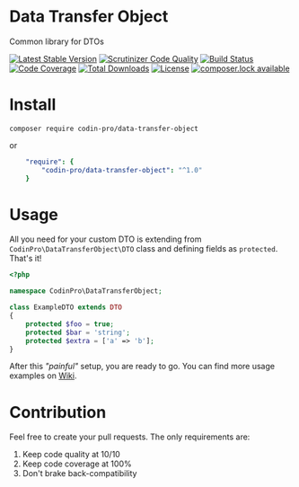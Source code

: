 Data Transfer Object
====================
Common library for DTOs

[![Latest Stable Version](https://poser.pugx.org/codin-pro/data-transfer-object/version)](https://packagist.org/packages/codin-pro/data-transfer-object)
[![Scrutinizer Code Quality](https://scrutinizer-ci.com/g/CodinPro/data-transfer-object/badges/quality-score.png?b=master)](https://scrutinizer-ci.com/g/CodinPro/data-transfer-object/?branch=master)
[![Build Status](https://scrutinizer-ci.com/g/CodinPro/data-transfer-object/badges/build.png?b=master)](https://scrutinizer-ci.com/g/CodinPro/data-transfer-object/build-status/master)
[![Code Coverage](https://scrutinizer-ci.com/g/CodinPro/data-transfer-object/badges/coverage.png?b=master)](https://scrutinizer-ci.com/g/CodinPro/data-transfer-object/?branch=master)
[![Total Downloads](https://poser.pugx.org/codin-pro/data-transfer-object/downloads)](https://packagist.org/packages/codin-pro/data-transfer-object)
[![License](https://poser.pugx.org/codin-pro/data-transfer-object/license)](https://packagist.org/packages/codin-pro/data-transfer-object)
[![composer.lock available](https://poser.pugx.org/codin-pro/data-transfer-object/composerlock)](https://packagist.org/packages/codin-pro/data-transfer-object)


Install
=======
`composer require codin-pro/data-transfer-object`

or

```yaml
    "require": {
        "codin-pro/data-transfer-object": "^1.0"
    }
```

Usage
=====
All you need for your custom DTO is extending from 
`CodinPro\DataTransferObject\DTO` class and
defining fields as `protected`. That's it!
```php
<?php

namespace CodinPro\DataTransferObject;

class ExampleDTO extends DTO
{
    protected $foo = true;
    protected $bar = 'string';
    protected $extra = ['a' => 'b'];
}
```

After this *"painful"* setup, you are ready to go. You can find more usage examples on [Wiki](https://github.com/CodinPro/data-transfer-object/wiki/Usage).


Contribution
============
Feel free to create your pull requests. The only requirements are:
1) Keep code quality at 10/10
2) Keep code coverage at 100%
3) Don't brake back-compatibility
